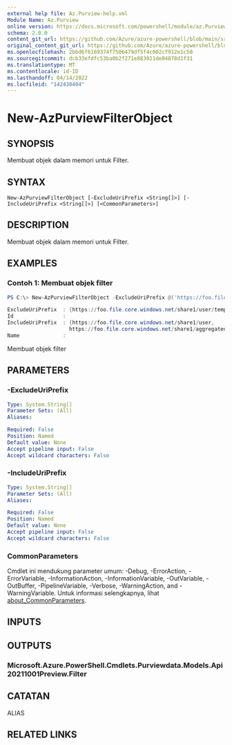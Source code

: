 ```yaml
---
external help file: Az.Purview-help.xml
Module Name: Az.Purview
online version: https://docs.microsoft.com/powershell/module/az.Purview/new-AzPurviewFilterObject
schema: 2.0.0
content_git_url: https://github.com/Azure/azure-powershell/blob/main/src/Purview/Purview/help/New-AzPurviewFilterObject.md
original_content_git_url: https://github.com/Azure/azure-powershell/blob/main/src/Purview/Purview/help/New-AzPurviewFilterObject.md
ms.openlocfilehash: 2bbd6f6169374f7506479df5f4c002cf912e1c50
ms.sourcegitcommit: dcb33efdfc53ba0b2f271e883021de84878d1f31
ms.translationtype: MT
ms.contentlocale: id-ID
ms.lasthandoff: 04/14/2022
ms.locfileid: "142430404"
---
```

# New-AzPurviewFilterObject

## SYNOPSIS
Membuat objek dalam memori untuk Filter.

## SYNTAX

```
New-AzPurviewFilterObject [-ExcludeUriPrefix <String[]>] [-IncludeUriPrefix <String[]>] [<CommonParameters>]
```

## DESCRIPTION
Membuat objek dalam memori untuk Filter.

## EXAMPLES

### Contoh 1: Membuat objek filter
```powershell
PS C:\> New-AzPurviewFilterObject -ExcludeUriPrefix @('https://foo.file.core.windows.net/share1/user/temp') -IncludeUriPrefix @('https://foo.file.core.windows.net/share1/user','https://foo.file.core.windows.net/share1/aggregated')

ExcludeUriPrefix  : {https://foo.file.core.windows.net/share1/user/temp}
Id                :
IncludeUriPrefix  : {https://foo.file.core.windows.net/share1/user,
                    https://foo.file.core.windows.net/share1/aggregated}
Name              :
```

Membuat objek filter

## PARAMETERS

### -ExcludeUriPrefix

```yaml
Type: System.String[]
Parameter Sets: (All)
Aliases:

Required: False
Position: Named
Default value: None
Accept pipeline input: False
Accept wildcard characters: False
```

### -IncludeUriPrefix

```yaml
Type: System.String[]
Parameter Sets: (All)
Aliases:

Required: False
Position: Named
Default value: None
Accept pipeline input: False
Accept wildcard characters: False
```

### CommonParameters
Cmdlet ini mendukung parameter umum: -Debug, -ErrorAction, -ErrorVariable, -InformationAction, -InformationVariable, -OutVariable, -OutBuffer, -PipelineVariable, -Verbose, -WarningAction, and -WarningVariable. Untuk informasi selengkapnya, lihat [about_CommonParameters](http://go.microsoft.com/fwlink/?LinkID=113216).

## INPUTS

## OUTPUTS

### Microsoft.Azure.PowerShell.Cmdlets.Purviewdata.Models.Api20211001Preview.Filter

## CATATAN

ALIAS

## RELATED LINKS
